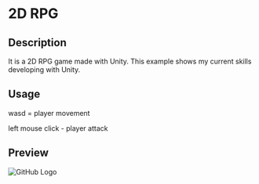 # 2D RPG

## Description
It is a 2D RPG game made with Unity. This example shows my current skills developing with Unity.

## Usage
wasd = player movement

left mouse click - player attack

## Preview
![GitHub Logo](https://github.com/lolohandri/2d_rpg/blob/master/demo.gif)
